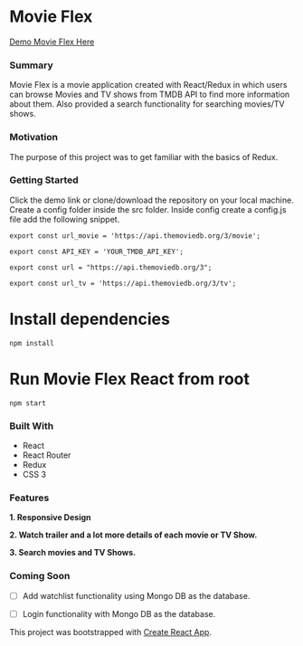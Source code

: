 # Movie Flex
[Demo Movie Flex Here](https://yog9.github.io/Movie-Flex/)
### Summary

Movie Flex is a movie application created with React/Redux in which users can browse Movies and TV shows from TMDB API to find more information about them. Also provided a search functionality for searching movies/TV shows.

### Motivation
The purpose of this project was to get familiar with the basics of Redux.

### Getting Started
Click the demo link or clone/download the repository on your local machine.
Create a config folder inside the src folder. Inside config create a config.js file add the following snippet.

`export const url_movie = 'https://api.themoviedb.org/3/movie';`

`export const API_KEY = 'YOUR_TMDB_API_KEY';`

`export const url = "https://api.themoviedb.org/3";`

`export const url_tv = 'https://api.themoviedb.org/3/tv';`

# Install dependencies
`npm install`

# Run Movie Flex React from root
`npm start`

### Built With
* React
* React Router
* Redux
* CSS 3

### Features

**1. Responsive Design**

**2. Watch trailer and a lot more details of each movie or TV Show.**

**3. Search movies and TV Shows.**

### Coming Soon 
- [ ] Add watchlist functionality using Mongo DB as the database.
- [ ] Login functionality with Mongo DB as the database.


This project was bootstrapped with [Create React App](https://github.com/facebook/create-react-app).
